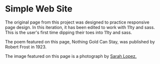 # Simple Web Site
The original page from this project was designed to practice responsive page design. In this iteration, it has been edited to work with 11ty and sass. This is the user's first time dipping their toes into 11ty and sass.

The poem featured on this page, Nothing Gold Can Stay, was published by Robert Frost in 1923.

The image featured on this page is a photograph by [Sarah Lopez.](https://www.instagram.com/inkcap_creations/) 
